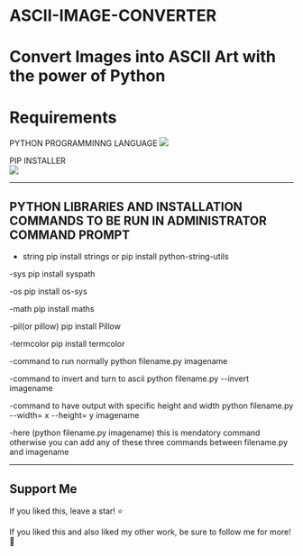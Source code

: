 # ASCII-IMAGE-CONVERTER

# Convert Images into ASCII Art with the power of Python

# Requirements 

PYTHON PROGRAMMINNG LANGUAGE
![](https://www.python.org/)

PIP INSTALLER  
![](https://pip.pypa.io/en/stable/)

-------------------------------------------------------------------------------------------------------

## PYTHON LIBRARIES AND INSTALLATION COMMANDS TO BE RUN IN ADMINISTRATOR COMMAND PROMPT

- string   pip install strings    or     pip install python-string-utils

-sys   pip install syspath

-os  pip install os-sys

-math   pip install maths

-pil(or pillow)  pip install Pillow

-termcolor   pip install termcolor

-command to run normally      python filename.py imagename

-command to invert and turn to ascii      python filename.py --invert imagename

-command to have output with specific height and width      python filename.py --width= x --height= y imagename

-here (python filename.py imagename) this is mendatory command otherwise you can add any of these three commands between filename.py and imagename

-------------------------------------------------------------------------------------------------------

## Support Me

If you liked this, leave a star! :star:

If you liked this and also liked my other work, be sure to follow me for more! :slightly_smiling_face:
